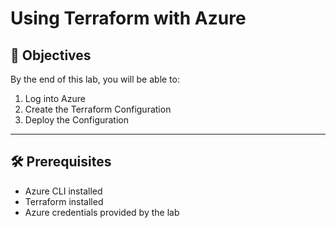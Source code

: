 # Using Terraform with Azure

## 🚀 Objectives

By the end of this lab, you will be able to:

1. Log into Azure
2. Create the Terraform Configuration
3. Deploy the Configuration

---

## 🛠 Prerequisites

- Azure CLI installed
- Terraform installed
- Azure credentials provided by the lab
